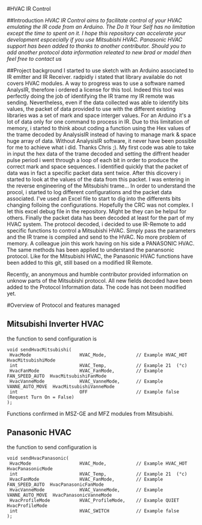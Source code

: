 
#HVAC IR Control

##Introduction
*HVAC IR Control aims to facilitate control of your HVAC emulating the IR code from an Arduino. The Do It Your Self has no limitation except the time to spent on it. I hope this repository can accelerate your development espcecially if you use Mitsubishi HVAC. Panasonic HVAC support has been added to thanks to another contributor. Should you to add another protocol data information releated to new brad or madel then feel free to contact us*

##Project background
I started to use sketch with an Arduino associated to IR emitter and IR Receiver. radpidly i stated that library available do not covers HVAC modules. A way to progress was to use a software named AnalysIR, therefore i ordered a license for this tool. Indeed this tool was perfectly doing the job of identifying the IR trame my IR remote was sending. Nevertheless, even if the data collected was able to identify bits values, the packet of data provided to use with the different existing libraries was a set of mark and space interger values. For an Arduino it's a lot of data only for one command to process in IR. Due to this limitation of memory, i started to think about coding a function using the Hex values of the trame decoded by AnalysisIR instead of having to manage mark & space huge array of data. Without AnalysisIR software, it never have been possible for me to achieve what i did. Thanks Chris ;). 
My first code was able to take in input the hex data of the trame decoded and setting the diffrent header pulse period i went through a loop of each bit in order to produce the correct mark and space sequences. I identified quickly that the packet of data was in fact a specific packet data sent twice. After this dicovery i started to look at the values of the data from this packet. I was entering in the reverse engineering of the Mitsubishi trame... In order to understand the procol, i started to log different configurations and the packet data associated. I've used an Excel file to start to dig into the differents bits changing folloing the configurations. Hopefully the CRC was not  complex. I let this excel debug file in the repository. Might be they can be helpul for others.
Finally the packet data has been decoded at least for the part of my HVAC system. 
The protocol decoded, i decided to use IR-Remote to add specific functions to control a Mitsubishi HVAC. Simply pass the parameters and the IR trame is compiled and send to the HVAC. No more problem of memory. A colleague join this work having on his side a PANASONIC HVAC. The same methods has been applied to understand the panansonic protocol. Like for the Mitsubishi HVAC, the Panasonic HVAC functions have been added to this git, still based on a modified IR Remote.

Recently, an anonymous and humble contributor provided information on unknow parts of the Mitsubishi protocol. All new fields decoded have been added to the Protocol Information data. The code has not been modified yet. 

#Overview of Protocol and features managed
## Mitsubishi Inverter HVAC

the function to send configuration is
```
void sendHvacMitsubishi(
 HvacMode                  HVAC_Mode,           // Example HVAC_HOT  HvacMitsubishiMode
 int                       HVAC_Temp,           // Example 21  (°c)
 HvacFanMode               HVAC_FanMode,        // Example FAN_SPEED_AUTO  HvacMitsubishiFanMode
 HvacVanneMode             HVAC_VanneMode,      // Example VANNE_AUTO_MOVE  HvacMitsubishiVanneMode
 int                       OFF                  // Example false (Request Turn On = False)
);
```
Functions confirmed in MSZ-GE and MFZ modules from Mitsubishi.

## Panasonic HVAC

the function to send configuration is
```
void sendHvacPanasonic(
 HvacMode                  HVAC_Mode,           // Example HVAC_HOT  HvacPanasonicMode
 int                       HVAC_Temp,           // Example 21  (°c)
 HvacFanMode               HVAC_FanMode,        // Example FAN_SPEED_AUTO  HvacPanasonicFanMode
 HvacVanneMode             HVAC_VanneMode,      // Example VANNE_AUTO_MOVE  HvacPanasonicVanneMode
 HvacProfileMode           HVAC_ProfileMode,    // Example QUIET HvacProfileMode
 int                       HVAC_SWITCH          // Example false
);
```
